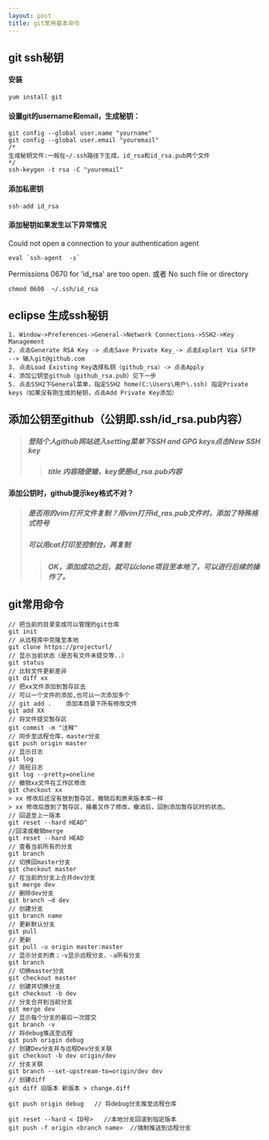 ```yaml
---
layout: post
title: git常用基本命令
---
```


## git ssh秘钥
#### 安装
```
yum install git
```

#### 设置git的username和email，生成秘钥：
```
git config --global user.name "yourname"      
git config --global user.email "youremail"
/*
生成秘钥文件:一般在~/.ssh路径下生成，id_rsa和id_rsa.pub两个文件
*/
ssh-keygen -t rsa -C "youremail"          
```
#### 添加私密钥
```
ssh-add id_rsa
```
#### 添加秘钥如果发生以下异常情况
Could not open a connection to your authentication agent
``` 
eval `ssh-agent  -s`
```
Permissions 0670 for 'id_rsa' are too open. 或者 No such file or directory
```
chmod 0600  ~/.ssh/id_rsa
```
## eclipse 生成ssh秘钥
```
1. Window->Preferences->General->Network Connections->SSH2->Key Management
2. 点击Generate RSA Key -> 点击Save Private Key_-> 点击Explort Via SFTP --> 输入git@github.com
3. 点击Load Existing Key选择私钥（github_rsa）-> 点击Apply
4. 添加公钥至github（github_rsa.pub）见下一步
5. 点击SSH2下General菜单，指定SSH2 home(C:\Users\用户\.ssh) 指定Private keys（如果没有刚生成的秘钥，点击Add Private Key添加）

```
## 添加公钥至github（公钥即.ssh/id_rsa.pub内容）
> ##### 登陆个人github网站进入setting菜单下SSH and GPG keys点击New SSH key
>> ##### title 内容随便输，key便是id_rsa.pub内容  

#### 添加公钥时，github提示key格式不对？
> ##### 是否用的vim打开文件复制？用vim打开id_ras.pub文件时，添加了特殊格式符号  
> ##### 可以用cat打印至控制台，再复制  
>> ##### **OK，添加成功之后，就可以clone项目至本地了，可以进行后续的操作了。**

## git常用命令
```
// 把当前的目录变成可以管理的git仓库
git init    
// 从远程库中克隆至本地
git clone https://projecturl/  
// 显示当前状态（是否有文件未提交等..）
git status 
// 比较文件更新差异
git diff xx
// 把xx文件添加到暂存区去
// 可以一个文件的添加,也可以一次添加多个
// git add .    添加本目录下所有修改文件
git add XX
// 将文件提交暂存区
git commit -m "注释"
// 同步至远程仓库，master分支
git push origin master
// 显示日志
git log
// 简短日志
git log --pretty=oneline
// 撤销xx文件在工作区修改
git checkout xx
> xx 修改后还没有放到暂存区，撤销后和原来版本库一样
> xx 修改后放到了暂存区，接着又作了修改，撤消后，回到添加暂存区时的状态。
// 回退至上一版本
git reset --hard HEAD^
//回滚或撤销merge
git reset --hard HEAD   
// 查看当前所有的分支
git branch  
// 切换回master分支
git checkout master 
// 在当前的分支上合并dev分支
git merge dev    
// 删除dev分支
git branch –d dev 
// 创建分支
git branch name  
// 更新默认分支
git pull
// 更新
git pull -u origin master:master
// 显示分支列表；-v显示远程分支，-a所有分支
git branch 
// 切换master分支
git checkout master 
// 创建并切换分支
git checkout -b dev
// 分支合并到当前分支
git merge dev
// 显示每个分支的最后一次提交
git branch -v 
// 将debug推送至远程
git push origin debug 
// 创建Dev分支并与远程Dev分支关联
git checkout -b dev origin/dev  
// 分支关联
git branch --set-upstream-to=origin/dev dev
// 创建diff
git diff 旧版本 新版本 > change.diff

git push origin debug   // 将debug分支推至远程仓库

git reset --hard < ID号>   //本地分支回滚到指定版本
git push -f origin <branch name>  //强制推送到远程分支




```

